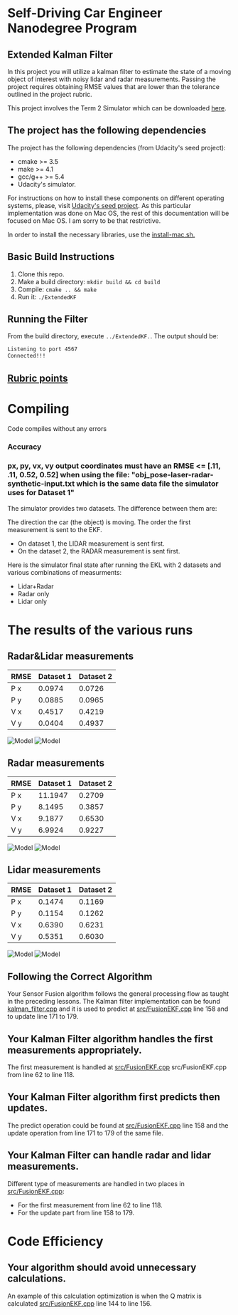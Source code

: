 # Self-Driving Car Engineer Nanodegree Program

## Extended Kalman Filter 


In this project you will utilize a kalman filter to estimate the state of a moving object of interest with noisy lidar and radar measurements. Passing the project requires obtaining RMSE values that are lower than the tolerance outlined in the project rubric. 

This project involves the Term 2 Simulator which can be downloaded [here](https://github.com/udacity/self-driving-car-sim/releases).

## The project has the following dependencies

The project has the following dependencies (from Udacity's seed project):

- cmake >= 3.5
- make >= 4.1
- gcc/g++ >= 5.4
- Udacity's simulator.

For instructions on how to install these components on different operating systems, please, visit [Udacity's seed project](https://github.com/udacity/CarND-Extended-Kalman-Filter-Project). As this particular implementation was done on Mac OS, the rest of this documentation will be focused on Mac OS. I am sorry to be that restrictive.

In order to install the necessary libraries, use the [install-mac.sh.](./install-mac.sh)
## Basic Build Instructions

1. Clone this repo.
2. Make a build directory: `mkdir build && cd build`
3. Compile: `cmake .. && make` 
4. Run it: `./ExtendedKF `


## Running the Filter
From the build directory, execute `../ExtendedKF.`. The output should be:


```sh
Listening to port 4567
Connected!!!
```

## [Rubric points](https://review.udacity.com/#!/rubrics/748/view) 


# Compiling

Code compiles without any errors


### Accuracy

### px, py, vx, vy output coordinates must have an RMSE <= [.11, .11, 0.52, 0.52] when using the file: "obj_pose-laser-radar-synthetic-input.txt which is the same data file the simulator uses for Dataset 1"


The simulator provides two datasets. The difference between them are:

The direction the car (the object) is moving.
The order the first measurement is sent to the EKF. 
- On dataset 1, the LIDAR measurement is sent first. 
- On the dataset 2, the RADAR measurement is sent first.

Here is the simulator final state after running the EKL with 2 datasets and various combinations of measurments:

- Lidar+Radar
- Radar only
- Lidar only



# The  results of the  various runs 

## Radar&Lidar measurements

| RMSE | Dataset 1 | Dataset 2 |
|------|-----------|-----------|
| P x  |  0.0974   |  0.0726   |
| P y  |  0.0885   |  0.0965   |
| V x  |  0.4517   |  0.4219   |
| V y  |  0.0404   |  0.4937   |


![Model](./IMGS/RLD1.png)
![Model](./IMGS/RLD2.png)

## Radar measurements



| RMSE | Dataset 1 | Dataset 2 |
|------|-----------|-----------|
| P x  |  11.1947   |  0.2709   |
| P y  |  8.1495   |  0.3857   |
| V x  |  9.1877   |  0.6530   |
| V y  |  6.9924   |  0.9227   |


![Model](./IMGS/RD1.png)
![Model](./IMGS/RD2.png)

## Lidar measurements


| RMSE | Dataset 1 | Dataset 2 |
|------|-----------|-----------|
| P x  |  0.1474   |  0.1169   |
| P y  |  0.1154   |  0.1262   |
| V x  |  0.6390   |  0.6231   |
| V y  |  0.5351   |  0.6030   |


![Model](./IMGS/LD1.png)
![Model](./IMGS/LD2.png)


## Following the Correct Algorithm

Your Sensor Fusion algorithm follows the general processing flow as taught in the preceding lessons.
The Kalman filter implementation can be found [kalman_filter.cpp](src/kalman_filter.cpp)     and it is used to predict at [src/FusionEKF.cpp](./src/FusionEKF.cpp#L158) line 158 and to update line 171 to 179.


## Your Kalman Filter algorithm handles the first measurements appropriately.
The first measurement is handled at   [src/FusionEKF.cpp](src/FusionEKF.cpp#L62)   src/FusionEKF.cpp from line 62 to line 118.


## Your Kalman Filter algorithm first predicts then updates.

The predict operation could be found at [src/FusionEKF.cpp](./src/FusionEKF.cpp#L158) line 158 and the update operation from line 171 to 179 of the same file.

## Your Kalman Filter can handle radar and lidar measurements.

Different type of measurements are handled in two places in [src/FusionEKF.cpp](src/FusionEKF.cpp#L62):

- For the first measurement from line 62 to line 118.
- For the update part from line 158 to 179.

# Code Efficiency

## Your algorithm should avoid unnecessary calculations.

An example of this calculation optimization is when the Q matrix is calculated [src/FusionEKF.cpp](src/FusionEKF.cpp#L142) line 144 to line 156.









